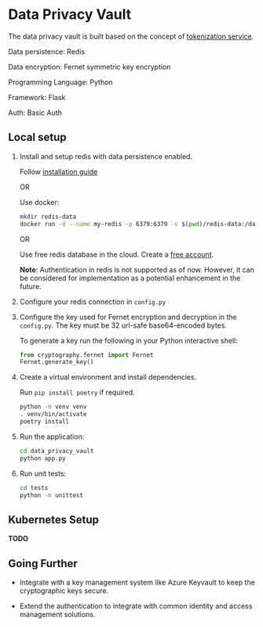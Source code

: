 # Data Privacy Vault

The data privacy vault is built based on the concept of [tokenization service](https://en.wikipedia.org/wiki/Tokenization_(data_security)).


Data persistence: Redis

Data encryption: Fernet symmetric key encryption

Programming Language: Python

Framework: Flask

Auth: Basic Auth


## Local setup

1. Install and setup redis with data persistence enabled.

    Follow [installation guide](https://redis.io/docs/install/install-redis/)

    OR

    Use docker: 
    ```sh
    mkdir redis-data
    docker run -d --name my-redis -p 6379:6379 -v $(pwd)/redis-data:/data redis:latest --appendonly yes
    ```

    OR 

    Use free redis database in the cloud. Create a [free account](https://redis.com/try-free/).

    **Note**: Authentication in redis is not supported as of now. However, it can be considered for implementation as a potential enhancement in the future.

2. Configure your redis connection in `config.py`

3. Configure the key used for Fernet encryption and decryption in the `config.py`. The key must be 32 url-safe base64-encoded bytes.

    To generate a key run the following in your Python interactive shell:
    ```py
    from cryptography.fernet import Fernet
    Fernet.generate_key()
    ```

4. Create a virtual environment and install dependencies.

    Run `pip install poetry` if required.

    ```sh
    python -m venv venv
    . venv/bin/activate
    poetry install
    ```

5. Run the application:

    ```sh
    cd data_privacy_vault
    python app.py
    ```

6. Run unit tests:

    ```sh
    cd tests
    python -m unittest
    ```

## Kubernetes Setup

**TODO**

## Going Further

- Integrate with a key management system like Azure Keyvault to keep the cryptographic keys secure.

- Extend the authentication to integrate with common identity and access management solutions.
